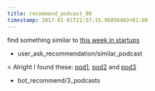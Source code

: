 ```yaml
---
title: recommend_podcast_08
timestamp: 2017-01-01T21:57:15.96056462+01:00
---
```


find something similar to [this week in startups](podcast_title)
* user_ask_recommendation/similar_podcast

< Alright I found these: [pod1](podcast_title#1), [pod2](podcast_title#1) and [pod3](podcast_title#3)
* bot_recommend/3_podcasts
